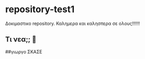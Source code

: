 # repository-test1
Δοκιμαστικο repository. Καλημερα και καλησπερα σε ολους!!!!!!
## Τι νεα;; 🙂
##γιωργο ΣΚΑΣΕ
